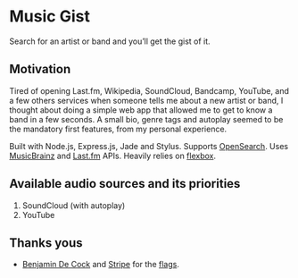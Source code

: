 # Music Gist
Search for an artist or band and you’ll get the gist of it.

## Motivation
Tired of opening Last.fm, Wikipedia, SoundCloud, Bandcamp, YouTube, and a few
others services when someone tells me about a new artist or band,
I thought about doing a simple web app that allowed me to
get to know a band in a few seconds. A small bio, genre tags and autoplay
seemed to be the mandatory first features, from my personal experience.

Built with Node.js, Express.js, Jade and Stylus. Supports [OpenSearch](http://opensearch.org). Uses [MusicBrainz](https://musicbrainz.org) and [Last.fm](http://last.fm) APIs. Heavily relies on [flexbox](http://caniuse.com/#feat=flexbox).

## Available audio sources and its priorities
1. SoundCloud (with autoplay)
1. YouTube

## Thanks yous
+ [Benjamin De Cock](https://dribbble.com/bdc) and [Stripe](https://stripe.com) for the [flags](https://dribbble.com/shots/1089488-Stripe-Flag-Set).
